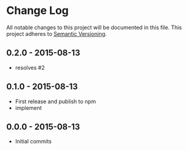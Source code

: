 # Change Log
All notable changes to this project will be documented in this file.
This project adheres to [Semantic Versioning](http://semver.org/).

## 0.2.0 - 2015-08-13
- resolves #2

## 0.1.0 - 2015-08-13
- First release and publish to npm
- implement

## 0.0.0 - 2015-08-13
- Initial commits
